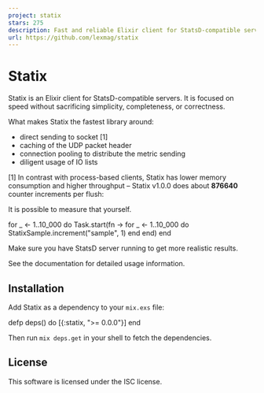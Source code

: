 ```yaml
---
project: statix
stars: 275
description: Fast and reliable Elixir client for StatsD-compatible servers
url: https://github.com/lexmag/statix
---
```


Statix
======

Statix is an Elixir client for StatsD-compatible servers. It is focused on speed without sacrificing simplicity, completeness, or correctness.

What makes Statix the fastest library around:

-   direct sending to socket \[1\]
-   caching of the UDP packet header
-   connection pooling to distribute the metric sending
-   diligent usage of IO lists

\[1\] In contrast with process-based clients, Statix has lower memory consumption and higher throughput – Statix v1.0.0 does about **876640** counter increments per flush:

It is possible to measure that yourself.

for \_ <- 1..10\_000 do
  Task.start(fn \->
    for \_ <- 1..10\_000 do
      StatixSample.increment("sample", 1)
    end
  end)
end

Make sure you have StatsD server running to get more realistic results.

See the documentation for detailed usage information.

Installation
------------

Add Statix as a dependency to your `mix.exs` file:

defp deps() do
  \[{:statix, ">= 0.0.0"}\]
end

Then run `mix deps.get` in your shell to fetch the dependencies.

License
-------

This software is licensed under the ISC license.
